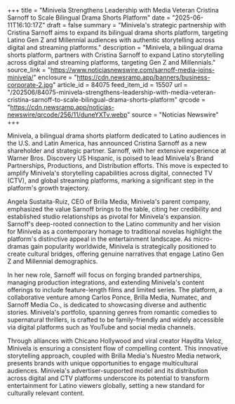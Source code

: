 +++
title = "Minivela Strengthens Leadership with Media Veteran Cristina Sarnoff to Scale Bilingual Drama Shorts Platform"
date = "2025-06-11T16:10:17Z"
draft = false
summary = "Minivela's strategic partnership with Cristina Sarnoff aims to expand its bilingual drama shorts platform, targeting Latino Gen Z and Millennial audiences with authentic storytelling across digital and streaming platforms."
description = "Minivela, a bilingual drama shorts platform, partners with Cristina Sarnoff to expand Latino storytelling across digital and streaming platforms, targeting Gen Z and Millennials."
source_link = "https://www.noticiasnewswire.com/sarnoff-media-joins-minivela/"
enclosure = "https://cdn.newsramp.app/banners/business-corporate-2.jpg"
article_id = 84075
feed_item_id = 15507
url = "/202506/84075-minivela-strengthens-leadership-with-media-veteran-cristina-sarnoff-to-scale-bilingual-drama-shorts-platform"
qrcode = "https://cdn.newsramp.app/noticias-newswire/qrcode/256/11/duneYXTv.webp"
source = "Noticias Newswire"
+++

<p>Minivela, a bilingual drama shorts platform dedicated to Latino audiences in the U.S. and Latin America, has announced Cristina Sarnoff as a new shareholder and strategic partner. Sarnoff, with her extensive experience at Warner Bros. Discovery US Hispanic, is poised to lead Minivela's Brand Partnerships, Productions, and Distribution efforts. This move is expected to amplify Minivela's storytelling capabilities across digital, connected TV (CTV), and global streaming platforms, marking a significant step in the platform's growth trajectory.</p><p>Angela Sustaita-Ruiz, CEO of Brilla Media, Minivela's parent company, emphasized the value Sarnoff brings to the table, citing her credibility and established studio relationships as pivotal for Minivela's expansion. Sarnoff's deep-rooted connection to the Latino community and her vision for Minivela as a contemporary homage to traditional novelas highlight the platform's distinctive appeal in the entertainment landscape. As micro-dramas gain popularity worldwide, Minivela is strategically positioned to create cultural bridges, offering genuine narratives that engage Latino Gen Z and Millennial demographics.</p><p>In her new role, Sarnoff will focus on forging branded partnerships, managing production integrations, and extending Minivela's content offerings to include feature-length films and limited series. The platform, a collaborative venture among Carlos Ponce, Brilla Media, Numatec, and Sarnoff Media Co., is dedicated to showcasing diverse and authentic stories. Minivela's portfolio, spanning genres from romantic comedies to supernatural thrillers, is crafted to be family-friendly and widely accessible via digital platforms such as YouTube and social media channels.</p><p>Through alliances with Chicano Hollywood and viral creator Haydita Veloz, Minivela is ensuring a consistent flow of compelling content. This innovative storytelling approach, coupled with Brilla Media's Nuestro Media network, presents brands with unique opportunities to engage multicultural audiences. Minivela's advertiser-supported model and its distribution across digital and CTV platforms underscore its potential to transform entertainment for Latino viewers globally, setting a new standard for culturally relevant content.</p>